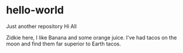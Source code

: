# hello-world
Just another repository
Hi All

Zidkie here, I like Banana and some orange juice.
I've had tacos on the moon and find them far superior to Earth tacos.
